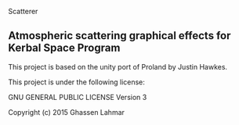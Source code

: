 Scatterer

Atmospheric scattering graphical effects for Kerbal Space Program
---------------------------------------------------------------------------------

This project is based on the unity port of Proland by Justin Hawkes.

This project is under the following license:

 GNU GENERAL PUBLIC LICENSE Version 3

Copyright (c) 2015 Ghassen Lahmar
